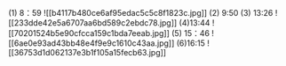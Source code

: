 (1) 8：59
![[b4117b480ce6af95edac5c5c8f1823c.jpg]]
(2) 9:50
(3) 13:26
![[233dde42e5a6707aa6bd589c2ebdc78.jpg]]
(4)13:44
![[70201524b5e90cfcca159c1bda7eeab.jpg]]
(5) 15：46
![[6ae0e93ad43bb48e4f9e9c1610c43aa.jpg]]
(6)16:15
![[36753d1d062137e3b1f105a15fecb63.jpg]]